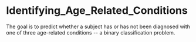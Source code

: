 # Identifying_Age_Related_Conditions
The goal is to predict whether a subject has or has not been diagnosed with one of three age-related conditions -- a binary classification problem.

